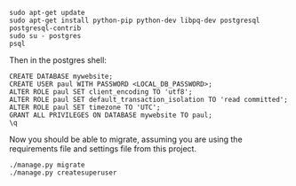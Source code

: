 ```
sudo apt-get update
sudo apt-get install python-pip python-dev libpq-dev postgresql postgresql-contrib
sudo su - postgres
psql
```

Then in the postgres shell:

```
CREATE DATABASE mywebsite;
CREATE USER paul WITH PASSWORD <LOCAL_DB_PASSWORD>;
ALTER ROLE paul SET client_encoding TO 'utf8';
ALTER ROLE paul SET default_transaction_isolation TO 'read committed';
ALTER ROLE paul SET timezone TO 'UTC';
GRANT ALL PRIVILEGES ON DATABASE mywebsite TO paul;
\q
```

Now you should be able to migrate, assuming you are using the requirements file and
settings file from this project.

```
./manage.py migrate
./manage.py createsuperuser
```